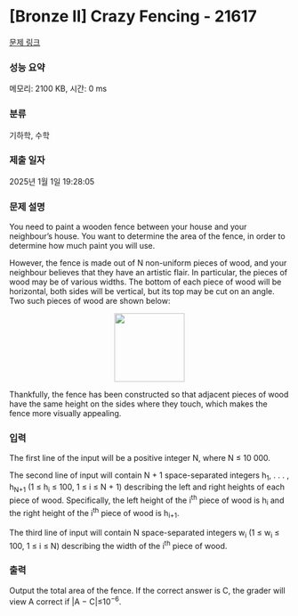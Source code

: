 # [Bronze II] Crazy Fencing - 21617 

[문제 링크](https://www.acmicpc.net/problem/21617) 

### 성능 요약

메모리: 2100 KB, 시간: 0 ms

### 분류

기하학, 수학

### 제출 일자

2025년 1월 1일 19:28:05

### 문제 설명

<p>You need to paint a wooden fence between your house and your neighbour’s house. You want to determine the area of the fence, in order to determine how much paint you will use.</p>

<p>However, the fence is made out of N non-uniform pieces of wood, and your neighbour believes that they have an artistic flair. In particular, the pieces of wood may be of various widths. The bottom of each piece of wood will be horizontal, both sides will be vertical, but its top may be cut on an angle. Two such pieces of wood are shown below:</p>

<p style="text-align: center;"><img alt="" src="https://upload.acmicpc.net/75da34c5-330f-4648-944a-e95cea3b7493/-/preview/" style="width: 126px; height: 123px;"></p>

<p>Thankfully, the fence has been constructed so that adjacent pieces of wood have the same height on the sides where they touch, which makes the fence more visually appealing.</p>

### 입력 

 <p>The first line of the input will be a positive integer N, where N ≤ 10 000.</p>

<p>The second line of input will contain N + 1 space-separated integers h<sub>1</sub>, . . . , h<sub>N+1</sub> (1 ≤ h<sub>i</sub> ≤ 100, 1 ≤ i ≤ N + 1) describing the left and right heights of each piece of wood. Specifically, the left height of the i<sup>th</sup> piece of wood is h<sub>i</sub> and the right height of the i<sup>th</sup> piece of wood is h<sub>i+1</sub>.</p>

<p>The third line of input will contain N space-separated integers w<sub>i</sub> (1 ≤ w<sub>i</sub> ≤ 100, 1 ≤ i ≤ N) describing the width of the i<sup>th</sup> piece of wood.</p>

### 출력 

 <p>Output the total area of the fence. If the correct answer is C, the grader will view A correct if |A − C|≤10<sup>−6</sup>.</p>

